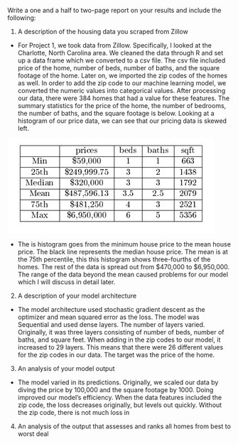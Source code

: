Write a one and a half to two-page report on your results and include the following:
1. A description of the housing data you scraped from Zillow
- For Project 1, we took data from Zillow. Specifically, I looked at the Charlotte, North Carolina area. We cleaned the data through R and set up a data frame which we converted to a csv file.  The csv file included price of the home, number of beds, number of baths, and the square footage of the home. Later on, we imported the zip codes of the homes as well. In order to add the zip code to our machine learning model, we converted the numeric values into categorical values. After processing our data, there were 384 homes that had a value for these features. The summary statistics for the price of the home, the number of bedrooms, the number of baths, and the square footage is below. Looking at a histogram of our price data, we can see that our pricing data is skewed left.

![](summary_table.PNG)


- The is histogram goes from the minimum house price to the mean house price. The black line represents the median house price. The mean is at the 75th percentile, this this histogram shows three-fourths of the homes. The rest of the data is spread out from $470,000 to $6,950,000. The range of the data beyond the mean caused problems for our model which I will discuss in detail later.

2. A description of your model architecture
- The model architecture used stochastic gradient descent as the optimizer and mean squared error as the loss. The model was Sequential and used dense layers. The number of layers varied. Originally, it was three layers consisting of number of beds, number of baths, and square feet. When adding in the zip codes to our model, it increased to 29 layers. This means that there were 26 different values for the zip codes in our data. The target was the price of the home. 
3. An analysis of your model output
- The model varied in its predictions. Originally, we scaled our data by diving the price by 100,000 and the square footage by 1000. Doing improved our model’s efficiency. When the data features included the zip code, the loss decreases originally, but levels out quickly. Without the zip code, there is not much loss in
4. An analysis of the output that assesses and ranks all homes from best to worst deal

